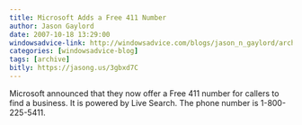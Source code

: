 ```yaml
---
title: Microsoft Adds a Free 411 Number
author: Jason Gaylord
date: 2007-10-18 13:29:00
windowsadvice-link: http://windowsadvice.com/blogs/jason_n_gaylord/archive/2007/10/18/Microsoft-Adds-a-Free-411-Number.aspx
categories: [windowsadvice-blog]
tags: [archive]
bitly: https://jasong.us/3gbxd7C
---
```


Microsoft announced that they now offer a Free 411 number for callers to find a business. It is powered by Live Search. The phone number is 1-800-225-5411.